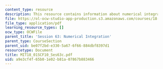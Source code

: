 ```yaml
---
content_type: resource
description: This resource contains information about numerical integration.
file: https://ol-ocw-studio-app-production.s3.amazonaws.com/courses/18-01sc-single-variable-calculus-fall-2010/a9e3cf4f65b01e02b81a07867b883466_MIT18_01SCF10_Ses63c.pdf
file_type: application/pdf
learning_resource_types: []
ocw_type: OCWFile
parent_title: 'Session 63: Numerical Integration'
parent_type: CourseSection
parent_uid: be07f2bd-e330-5a67-6f66-884dbf8397d1
resourcetype: Document
title: MIT18_01SCF10_Ses63c.pdf
uid: a9e3cf4f-65b0-1e02-b81a-07867b883466
---
```

